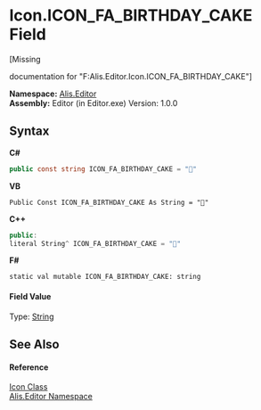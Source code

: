 # Icon.ICON_FA_BIRTHDAY_CAKE Field
 

\[Missing <summary> documentation for "F:Alis.Editor.Icon.ICON_FA_BIRTHDAY_CAKE"\]

**Namespace:**&nbsp;<a href="b150ade4-39de-a232-5f06-d3cdc1b2c538">Alis.Editor</a><br />**Assembly:**&nbsp;Editor (in Editor.exe) Version: 1.0.0

## Syntax

**C#**<br />
``` C#
public const string ICON_FA_BIRTHDAY_CAKE = ""
```

**VB**<br />
``` VB
Public Const ICON_FA_BIRTHDAY_CAKE As String = ""
```

**C++**<br />
``` C++
public:
literal String^ ICON_FA_BIRTHDAY_CAKE = ""
```

**F#**<br />
``` F#
static val mutable ICON_FA_BIRTHDAY_CAKE: string
```


#### Field Value
Type: <a href="https://docs.microsoft.com/dotnet/api/system.string" target="_blank">String</a>

## See Also


#### Reference
<a href="cc0f883c-67f8-f772-c6d7-a60b129f22a7">Icon Class</a><br /><a href="b150ade4-39de-a232-5f06-d3cdc1b2c538">Alis.Editor Namespace</a><br />